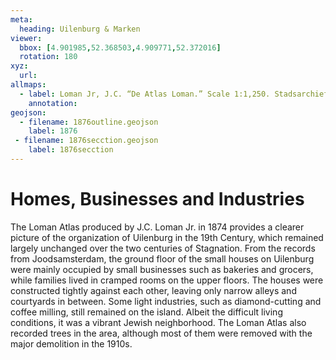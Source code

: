 ```yaml
---
meta:
  heading: Uilenburg & Marken
viewer:
  bbox: [4.901985,52.368503,4.909771,52.372016]
  rotation: 180
xyz:
  url: 
allmaps:
  - label: Loman Jr, J.C. “De Atlas Loman.” Scale 1:1,250. Stadsarchief Amsterdam. Published in Amsterdam by JC Loman, Jr. and printed in The Hague by J. Smulders & Co, 1876. Orientation; north up.
    annotation: 
geojson:
  - filename: 1876outline.geojson
    label: 1876
 - filename: 1876secction.geojson
    label: 1876secction
---
```

# Homes, Businesses and Industries 
The Loman Atlas produced by J.C. Loman Jr. in 1874 provides a clearer picture of the organization of Uilenburg in the 19th Century, which remained largely unchanged over the two centuries of Stagnation. From the records from Joodsamsterdam, the ground floor of the small houses on Uilenburg were mainly occupied by small businesses such as bakeries and grocers,  while families lived in cramped rooms on the upper floors. The houses were constructed tightly against each other, leaving only narrow alleys and courtyards in between. Some light industries, such as diamond-cutting and coffee milling, still remained on the island. Albeit the difficult living conditions, it was a vibrant Jewish neighborhood. The Loman Atlas also recorded trees in the area, although most of them were removed with the major demolition in the 1910s. 
